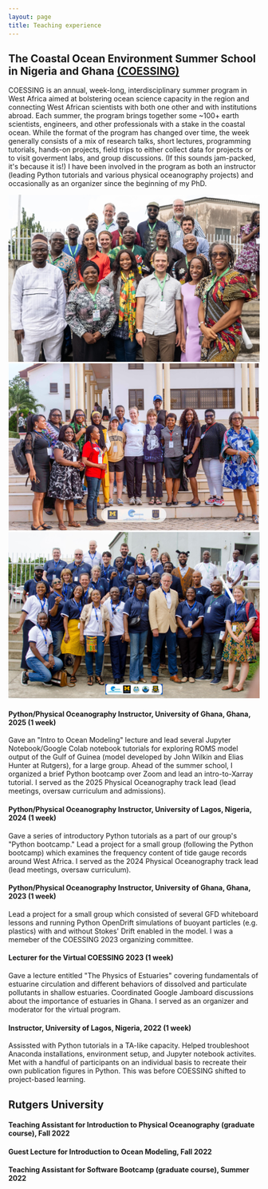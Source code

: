 ```yaml
---
layout: page
title: Teaching experience
---
```

## The Coastal Ocean Environment Summer School in Nigeria and Ghana [(COESSING)](https://coessing.org/)
COESSING is an annual, week-long, interdisciplinary summer program in West Africa aimed at bolstering ocean science capacity in the region and connecting West African scientists with both one other and with institutions abroad. Each summer, the program brings together some ~100+ earth scientists, engineers, and other professionals with a stake in the coastal ocean. While the format of the program has changed over time, the week generally consists of a mix of research talks, short lectures, programming tutorials, hands-on projects, field trips to either collect data for projects or to visit goverment labs, and group discussions. (If this sounds jam-packed, it's because it is!) I have been involved in the program as both an instructor (leading Python tutorials and various physical oceanography projects) and occasionally as an organizer since the beginning of my PhD. 

<div class="box alt">
  <div class="row 30% uniform">
    <div class="4u"><span class="image fit"><img src="assets/images/Lagos2022.jpeg" alt="instructor team for the 2022 program in Lagos" /></span></div>
    <div class="4u"><span class="image fit"><img src="assets/images/Accra2023.jpg" alt="women in the Python and Physical Oceanography groups at the 2023 program in Accra" /></span></div>
    <div class="4u$"><span class="image fit"><img src="assets/images/Lagos2024.jpeg" alt="instructor team for the 2024 program in Lagos" /></span></div>
  </div>
</div>

#### Python/Physical Oceanography Instructor, University of Ghana, Ghana, 2025 (1 week)
Gave an "Intro to Ocean Modeling" lecture and lead several Jupyter Notebook/Google Colab notebook tutorials for exploring ROMS model output of the Gulf of Guinea (model developed by John Wilkin and Elias Hunter at Rutgers), for a large group. Ahead of the summer school, I organized a brief Python bootcamp over Zoom and lead an intro-to-Xarray tutorial. I served as the 2025 Physical Oceanography track lead (lead meetings, oversaw curriculum and admissions).
#### Python/Physical Oceanography Instructor, University of Lagos, Nigeria, 2024 (1 week)
Gave a series of introductory Python tutorials as a part of our group's "Python bootcamp." Lead a project for a small group (following the Python bootcamp) which examines the frequency content of tide gauge records around West Africa. I served as the 2024 Physical Oceanography track lead (lead meetings, oversaw curriculum).
#### Python/Physical Oceanography Instructor, University of Ghana, Ghana, 2023 (1 week)
Lead a project for a small group which consisted of several GFD whiteboard lessons and running Python OpenDrift simulations of buoyant particles (e.g. plastics) with and without Stokes' Drift enabled in the model. I was a memeber of the COESSING 2023 organizing committee. 
#### Lecturer for the Virtual COESSING 2023 (1 week)
Gave a lecture entitled "The Physics of Estuaries" covering fundamentals of estuarine circulation and different behaviors of dissolved and particulate pollutants in shallow estuaries. Coordinated Google Jamboard discussions about the importance of estuaries in Ghana. I served as an organizer and moderator for the virtual program.
#### Instructor, University of Lagos, Nigeria, 2022 (1 week)
Assissted with Python tutorials in a TA-like capacity. Helped troubleshoot Anaconda installations, environment setup, and Jupyter notebook activites. Met with a handful of participants on an individual basis to recreate their own publication figures in Python. This was before COESSING shifted to project-based learning. 
## Rutgers University
#### Teaching Assistant for Introduction to Physical Oceanography (graduate course), Fall 2022
#### Guest Lecture for Introduction to Ocean Modeling, Fall 2022
#### Teaching Assistant for Software Bootcamp (graduate course), Summer 2022
